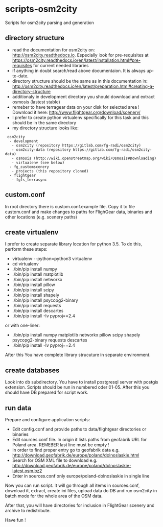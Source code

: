 # scripts-osm2city
Scripts for osm2city parsing and generation

directory structure
-------------------

* read the documentation for osm2city on: http://osm2city.readthedocs.io. Especially look for pre-requisites at https://osm2city.readthedocs.io/en/latest/installation.html#pre-requisites for current needed libraries
* if anything in doubt search/read above documentaion. It is always up-to-date.
* directory structure should be the same as in this documentation in: http://osm2city.readthedocs.io/en/latest/preparation.html#creating-a-directory-structure
* additionaly in development directory you should download and extract osmosis (lastest stable)
* remeber to have terragear data on your disk for selected area ! Download it here: http://www.flightgear.org/download/scenery/
* I prefer to create python virtualenv specifically for this task and this should be in the same directory
* my directory structure looks like:

```
 osm2city
  - development
   - osm2city (repository https://gitlab.com/fg-radi/osm2city)
   - osm2city-data (repository https://gitlab.com/fg-radi/osm2city-data)
   - osmosis (http://wiki.openstreetmap.org/wiki/Osmosis#Downloading)
   - virtualenv (see below)
  - fg_customscenery
   - projects (this repository cloned)
  - flightgear
   - fgfs_terrasync
 ```

custom.conf
-----------

In root directory there is custom.conf.example file. Copy it to file custom.conf and make changes to paths for FlighGear data, binaries and other locations (e.g. scenery paths)

create virtualenv
-----------------
I prefer to create separate library location for python 3.5. To do this, perform these steps:

* virtualenv --python=python3 virtualenv
* cd virtualenv
* ./bin/pip install numpy
* ./bin/pip install matplotlib
* ./bin/pip install networkx
* ./bin/pip install pillow
* ./bin/pip install scipy
* ./bin/pip install shapely
* ./bin/pip install psycopg2-binary
* ./bin/pip install requests
* ./bin/pip install descartes
* ./bin/pip install -Iv pyproj==2.4

or with one-liner:

* ./bin/pip install numpy matplotlib networkx pillow scipy shapely psycopg2-binary requests descartes
* ./bin/pip install -Iv pyproj==2.4

After this You have complete library strucuture in separate environment.

create databases
----------------
Look into db subdirectory. You have to install postgresql server with postgis extension.
Scripts should be run in numbered oder 01-05.
After this you should have DB prepared for script work.

run data
------------

Prepare and configure application scripts:

* Edit config.conf and provide paths to data/flightgear directories or binaries
* Edit sources.conf file. In origin it lists paths from geofabrik URL for Poland area. REMEBER last line must be empty !
* In order to find proper entry go to geofabrik data e.g. http://download.geofabrik.de/europe/poland/dolnoslaskie.html
* Search for OSM XML file to download e.g. http://download.geofabrik.de/europe/poland/dolnoslaskie-latest.osm.bz2
* Enter in sources.conf only europe/poland-dolnoslaskie in single line

Now you can run script. It will go through all items in sources.conf, download it,
extract, create ini files, upload data do DB and run osm2city in batch mode for the
whole area of the OSM data.

After that, you will have directories for inclusion in FlightGear scenery and
archive to redistribute.

Have fun !
